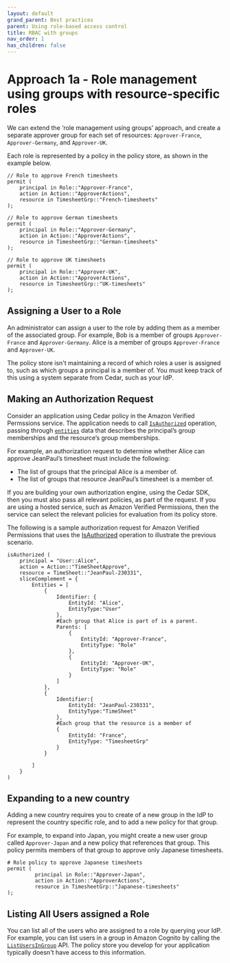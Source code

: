 ```yaml
---
layout: default
grand_parent: Best practices
parent: Using role-based access control
title: RBAC with groups
nav_order: 1
has_children: false
---
```


# Approach 1a - Role management using groups with resource-specific roles

We can extend the ‘role management using groups’ approach, and create a separate approver group for each set of resources: `Approver-France`, `Approver-Germany`, and `Approver-UK`.

Each role is represented by a policy in the policy store, as  shown in the example below.

```cedar
// Role to approve French timesheets
permit (
    principal in Role::"Approver-France",
    action in Action::"ApproverActions",
    resource in TimesheetGrp::"French-timesheets"
);
```

```cedar
// Role to approve German timesheets
permit (
    principal in Role::"Approver-Germany",
    action in Action::"ApproverActions",
    resource in TimesheetGrp::"German-timesheets"
);
```

```cedar
// Role to approve UK timesheets
permit (
    principal in Role::"Approver-UK",
    action in Action::"ApproverActions",
    resource in TimesheetGrp::"UK-timesheets"
);
```

## Assigning a User to a Role

An administrator can assign a user to the role by adding them as a member of the associated group. For example, Bob is a member of groups `Approver-France` and `Approver-Germany`. Alice is a member of groups `Approver-France` and `Approver-UK`. 

The policy store isn't maintaining a record of which roles a user is assigned to, such as which groups a principal is a member of. You must keep track of this using a system separate from Cedar, such as your IdP.

## Making an Authorization Request

Consider an application using Cedar policy in the Amazon Verified Permssions service. The application needs to call [`IsAuthorized`](https://docs.aws.amazon.com/verifiedpermissions/latest/apireference/API_IsAuthorized.html) operation, passing through [`entities`](https://docs.aws.amazon.com/verifiedpermissions/latest/apireference/API_IsAuthorized.html#verifiedpermissions-IsAuthorized-request-entities) data that describes the principal’s group memberships and the resource’s group memberships. 

For example, an authorization request to determine whether Alice can approve JeanPaul’s timesheet must include the following:

* The list of groups that the principal Alice is a member of. 
* The list of groups that resource JeanPaul’s timesheet is a member of.

If you are building your own authorization engine, using the Cedar SDK, then you must also pass all relevant policies, as part of the request. If you are using a hosted service, such as Amazon Verified Permissions, then the service can select the relevant policies for evaluation from its policy store.

The following is a sample authorization request for Amazon Verified Permissions that uses the [IsAuthorized](https://docs.aws.amazon.com/verifiedpermissions/latest/apireference/API_IsAuthorized.html) operation to illustrate the previous scenario.

```
isAuthorized (
    principal = "User::Alice",
    action = Action::"TimeSheetApprove",
    resource = TimeSheet::"JeanPaul-230331",
    sliceComplement = {
        Entities = [
            {
                Identifier: { 
                    EntityId: "Alice", 
                    EntityType:"User"
                },
                #Each group that Alice is part of is a parent. 
                Parents: [ 
                    { 
                        EntityId: "Approver-France", 
                        EntityType: "Role" 
                    },
                    { 
                        EntityId: "Approver-UK", 
                        EntityType: "Role" 
                    }  
                ]  
            },
            {
                Identifier:{ 
                    EntityId: "JeanPaul-230331", 
                    EntityType:"TimeSheet"
                },
                #Each group that the resource is a member of 
                { 
                    EntityId: "France", 
                    EntityType: "TimesheetGrp" 
                }
            }
        
        ]
    }
)
```

## Expanding to a new country

Adding a new country requires you to create of a new group in the IdP to represent the country specific role, and to add a new policy for that group. 

For example, to expand into Japan, you might create a new user group called `Approver-Japan` and a new policy that references that group. This policy permits members of that group to approve only Japanese timesheets. 

```
# Role policy to approve Japanese timesheets
permit (
         principal in Role::"Approver-Japan",
         action in Action::"ApproverActions",
         resource in TimesheetGrp::"Japanese-timesheets"
);
```

## Listing All Users assigned a Role

You can list all of the users who are assigned to a role by querying your IdP. For example, you can list users in a group in Amazon Cognito by calling the [`ListUsersInGroup`](https://docs.aws.amazon.com/cognito-user-identity-pools/latest/APIReference/API_ListUsersInGroup.html) API. The policy store you develop for your application typically doesn't have access to this information. 


